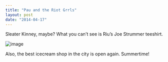 ```yaml
---
title: "Pau and the Riot Grrls"
layout: post
date: "2014-04-17"
---
```


Sleater Kinney, maybe? What you can’t see is Riu’s Joe Strummer teeshirt.

![image](images/tumblr_inline_n463lg2DBp1qlj3bd.jpg)

Also, the best icecream shop in the city is open again. Summertime!
